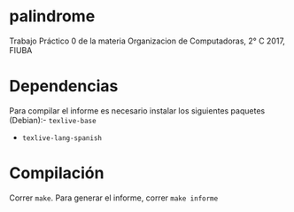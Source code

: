 # palindrome
Trabajo Práctico 0 de la materia Organizacion de Computadoras, 2° C 2017, FIUBA

# Dependencias
Para compilar el informe es necesario instalar los siguientes paquetes (Debian):- `texlive-base`
- `texlive-lang-spanish`

# Compilación
Correr `make`. Para generar el informe, correr `make informe`

